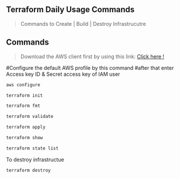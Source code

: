 ## Terraform Daily Usage Commands

> Commands to Create | Build | Destroy Infrastrucutre

## Commands
> Download the AWS client first by using this link: [Click here !](https://aws.amazon.com/cli/)

#Configure the default AWS profile by this command
#after that enter Access key ID & Secret access key of IAM user
``` bash
aws configure
```

``` bash
terraform init
```

``` bash
terraform fmt
```

``` bash
terraform validate
```

``` bash
terraform apply
```

``` bash
terraform show
```

``` bash
terraform state list
```
To destroy infrastructue

``` bash
terraform destroy
```
